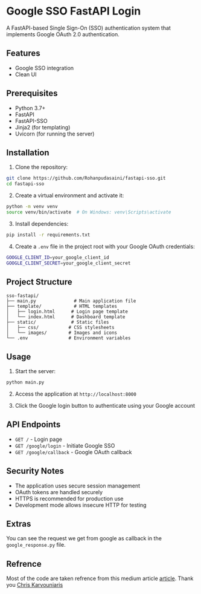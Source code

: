 # Google SSO FastAPI Login

A FastAPI-based Single Sign-On (SSO) authentication system that implements Google OAuth 2.0 authentication.

## Features

- Google SSO integration
- Clean UI

## Prerequisites

- Python 3.7+
- FastAPI
- FastAPI-SSO
- Jinja2 (for templating)
- Uvicorn (for running the server)

## Installation

1. Clone the repository:
```bash
git clone https://github.com/Rohanpudasaini/fastapi-sso.git
cd fastapi-sso
```

2. Create a virtual environment and activate it:
```bash
python -m venv venv
source venv/bin/activate  # On Windows: venv\Scripts\activate
```

3. Install dependencies:
```bash
pip install -r requirements.txt
```

4. Create a `.env` file in the project root with your Google OAuth credentials:
```bash
GOOGLE_CLIENT_ID=your_google_client_id
GOOGLE_CLIENT_SECRET=your_google_client_secret
```

## Project Structure

```
sso-fastapi/
├── main.py              # Main application file
├── template/            # HTML templates
│   ├── login.html      # Login page template
│   └── index.html      # Dashboard template
├── static/             # Static files
│   ├── css/           # CSS stylesheets
│   └── images/        # Images and icons
└── .env               # Environment variables
```

## Usage

1. Start the server:
```bash
python main.py
```

2. Access the application at `http://localhost:8000`

3. Click the Google login button to authenticate using your Google account

## API Endpoints

- `GET /` - Login page
- `GET /google/login` - Initiate Google SSO
- `GET /google/callback` - Google OAuth callback

## Security Notes

- The application uses secure session management
- OAuth tokens are handled securely
- HTTPS is recommended for production use
- Development mode allows insecure HTTP for testing


## Extras
You can see the request we get from google as callback in the `google_response.py` file.


## Refrence
Most of the code are taken refrence from this medium article [article](https://itnext.io/fastapi-google-single-sign-on-sso-47454e2e2859). Thank you [Chris Karvouniaris](https://github.com/chrisK824)


